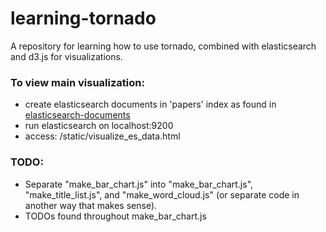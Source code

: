 # learning-tornado
A repository for learning how to use tornado, combined with elasticsearch
and d3.js for visualizations.

### To view main visualization:
* create elasticsearch documents in 'papers' index as found in [elasticsearch-documents](./elasticsearch-documents)
* run elasticsearch on localhost:9200
* access: /static/visualize\_es\_data.html

### TODO:

* Separate "make_bar_chart.js" into "make_bar_chart.js", "make_title_list.js",
and "make_word_cloud.js" (or separate code in another way that makes sense).
* TODOs found throughout make_bar_chart.js
